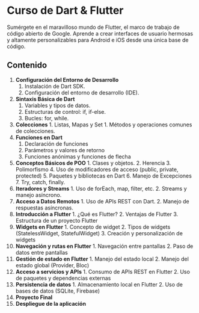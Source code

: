 # Curso de Dart & Flutter

Sumérgete en el maravilloso mundo de Flutter, el marco de trabajo de código abierto de Google. Aprende a crear interfaces de usuario hermosas y altamente personalizables para Android e iOS desde una única base de código.

## Contenido

1. **Configuración del Entorno de Desarrollo**
      1. Instalación de Dart SDK.
      2. Configuración del entorno de desarrollo (IDE).
2. **Sintaxis Básica de Dart**
      1. Variables y tipos de datos.
      2. Estructuras de control: if, if-else.
      3. Bucles: for, while.
3. **Colecciones**
       1. Listas, Mapas y Set
          1. Métodos y operaciones comunes de colecciones.
4. **Funciones en Dart**
      1. Declaración de funciones
      2. Parámetros y valores de retorno
      3. Funciones anónimas y funciones de flecha
5. **Conceptos Básicos de POO**
       1. Clases y objetos.
       2. Herencia
       3. Polimorfismo
       4. Uso de modificadores de acceso (public, private, protected)
       5. Paquetes y bibliotecas en Dart
       6. Manejo de Excepciones
       7. Try, catch, finally.
6. **Iteradores y Streams**
       1. Uso de forEach, map, filter, etc.
       2. Streams y manejo asíncrono.
7. **Acceso a Datos Remotos**
       1. Uso de APIs REST con Dart.
       2. Manejo de respuestas asíncronas.
8. **Introducción a Flutter**
       1. ¿Qué es Flutter?
       2. Ventajas de Flutter
       3. Estructura de un proyecto Flutter
9. **Widgets en Flutter**
       1. Concepto de widget
       2. Tipos de widgets (StatelessWidget, StatefulWidget)
       3. Creación y personalización de widgets
10. **Navegación y rutas en Flutter**
        1. Navegación entre pantallas
        2. Paso de datos entre pantallas
11. **Gestión de estado en Flutter**
        1. Manejo del estado local
        2. Manejo del estado global (Provider, Bloc)
12. **Acceso a servicios y APIs**
        1. Consumo de APIs REST en Flutter
        2. Uso de paquetes y dependencias externas
13. **Persistencia de datos**
        1. Almacenamiento local en Flutter
        2. Uso de bases de datos (SQLite, Firebase)
14. **Proyecto Final**
15. **Despliegue de la aplicación**

<!-- TODO: revisar para consulta https://github.com/alxgcrz/_learning_dart_ -->
